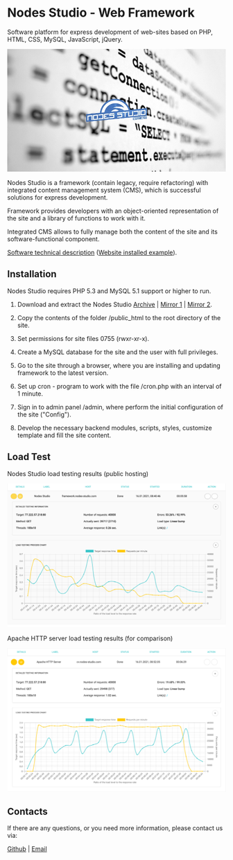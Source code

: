 # Nodes Studio - Web Framework

Software platform for express development of web-sites based on PHP, HTML, CSS, MySQL, JavaScript, jQuery.

![](https://github.com/restinpc/Nodes-Studio/blob/master/nodes.jpg?raw=true)

Nodes Studio is a framework (contain legacy, require refactoring) with integrated content management system (CMS), which is successful solutions for express development.

Framework provides developers with an object-oriented representation of the site and a library of functions to work with it.

Integrated CMS allows to fully manage both the content of the site and its software-functional component.

[Software technical description][site] ([Website installed example][demo]).

## Installation

Nodes Studio requires PHP 5.3 and MySQL 5.1 support or higher to run.

1. Download and extract the Nodes Studio [Archive][download] | [Mirror 1][mirror] | [Mirror 2][mirror_2].

2. Copy the contents of the folder /public_html to the root directory of the site.

3. Set permissions for site files 0755 (rwxr-xr-x).

4. Create a MySQL database for the site and the user with full privileges.

5. Go to the site through a browser, where you are installing and updating framework to the latest version.

6. Set up cron - program to work with the file /cron.php with an interval of 1 minute.

7. Sign in to admin panel /admin, where perform the initial configuration of the site ("Config").

8. Develop the necessary backend modules, scripts, styles, customize template and fill the site content.

## Load Test

Nodes Studio load testing results (public hosting)

[![Load testing](https://github.com/restinpc/Nodes-Studio/blob/master/loadest_nodes.png?raw=true)][loadest]  
  
  
Apache HTTP server load testing results (for comparison)

[![Load test](https://github.com/restinpc/Nodes-Studio/blob/master/loadest_apache.png?raw=true)][loadest]


## Contacts

If there are any questions, or you need more information, please contact us via:

[Github][gh] | [Email][email]

[demo]: <https://framework.nodes-studio.com>
[site]: <https://nodes-studio.com>
[download]: <https://nodes-studio.com/source/nodes_studio.zip>
[mirror]: <https://drive.google.com/open?id=0B5PrSx06jievRVdHWHZDdUU3UmM>
[mirror_2]: <https://www.dropbox.com/sh/d7z6lkiztlv4ghz/AABGAibKZt4fyr2tPLOoTo8Xa?dl=0>
[gh]: <https://github.com/restinpc>
[email]: <mailto:developing@nodes-tech.ru>
[loadest]: <http://loadest.io>
